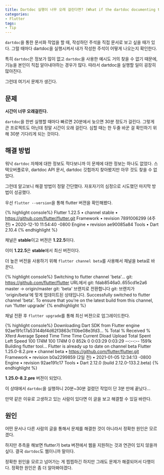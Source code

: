 ```yaml
---
title: Dartdoc 실행이 너무 오래 걸린다면? (What if the dartdoc documenting time is too long?)
categories:
- Flutter
tags:
- Tip
---
```


`dartdoc`을 통한 문서화 작업을 할 때, 작성하던 주석을 직접 문서로 보고 싶을 때가 있다. 그럴 때마다 dartdoc을 실행시켜서 내가 작성한 주석이 어떻게 나오는지 확인한다.

특히 `dartdoc`은 정보가 많이 없고 `dartdoc`을 사용한 예시도 거의 찾을 수 없기 때문에, 기능을 본인이 직접 알아내야하는 경우가 많다. 따라서 dartdoc을 실행할 일이 굉장히 많아진다.

그런데 여기서 문제가 생긴다.

## 문제

**시간이 너무 오래걸린다.**

`dartdoc`을 한번 실행할 때마다 빠르면 20분에서 늦으면 30분 정도가 걸린다. 그렇게 큰 프로젝트도 아닌데 정말 시간이 오래 걸린다. 심할 때는 한 두줄 바꾼 걸 확인하기 위해 30분 기다리게 되는 것이다.

## 해결 방법
워낙 `dartdoc` 자체에 대한 정보도 적다보니까 이 문제에 대한 정보는 하나도 없었다. 스택오버플로우, dartdoc API 문서, dartdoc 깃헙까지 찾아봤지만  아무 것도 찾을 수 없었다.

그런데 알고보니 해결 방법이 정말 간단했다. 자포자기의 심정으로 시도했던 마지막 방법이 성공했다.

우선 `flutter --version`을 통해 flutter 버젼을 확인해봤다.

{% highlight console%}
Flutter 1.22.5 • channel stable • https://github.com/flutter/flutter.git
Framework • revision 7891006299 (4주 전) • 2020-12-10 11:54:40 -0800
Engine • revision ae90085a84
Tools • Dart 2.10.4
{% endhighlight %}

채널은 **stable**이고 버젼은 **1.22.5**이다.

이미 **1.22.5**은  **stable**에서 최신 버전이다.

더 높은 버전을 사용하기 위해 `flutter channel beta`를 사용해서 채널을 beta로 바꾼다.

{% highlight console%}
Switching to flutter channel 'beta'...
git: https://github.com/flutter/flutter URL에서
git:    fdab8546a0..655cd1e2a6  master     -> origin/master
git: 'beta' 브랜치로 전환합니다
git: 브랜치가 'origin/beta'에 맞게 업데이트된 상태입니다.
Successfully switched to flutter channel 'beta'.
To ensure that you're on the latest build from this channel, run 'flutter upgrade'
{% endhighlight %}

채널 전환 후 `flutter upgrade`를 통해 최신 버젼으로 업그레이드한다.

{% highlight console%}
Downloading Dart SDK from Flutter engine 92ae191c17a53144bf4d62f3863c110be08e3fd3...
  % Total    % Received % Xferd  Average Speed   Time    Time     Time  Current
                                 Dload  Upload   Total   Spent    Left  Speed
100  174M  100  174M    0     0   852k      0  0:03:29  0:03:29 --:--:-- 1591k
Building flutter tool...
Flutter is already up to date on channel beta
Flutter 1.25.0-8.2.pre • channel beta • https://github.com/flutter/flutter.git
Framework • revision b0a2299859 (2일 전) • 2021-01-05 12:34:13 -0800
Engine • revision 92ae191c17
Tools • Dart 2.12.0 (build 2.12.0-133.2.beta)
{% endhighlight %}

**1.25.0-8.2.pre** 버젼이 되었다.

이 상태에서 `dartdoc`을 실행하니 20분~30분 걸렸던 작업이 단 3분 만에 끝났다\...

만약 같은 이유로 고생하고 있는 사람이 있다면 이 글을 보고 해결할 수 있길 바란다.
## 원인
어떤 문서나 다른 사람의 글을 통해서 문제를 해결한 것이 아니라서 정확한 원인은 모르겠다.

하지만 추측을 해보면 flutter가 beta 버젼에서 웹을 지원하는 것과 연관이 있지 않을까 싶다. 결국 `dartdoc`도 웹이니까 말이다.

정확한 원인을 모르고 넘어가는 게 찝찝하긴 하지만 그래도 문제가 해결되어서 다행이다. 정확한 원인은 좀 더 알아봐야겠다.
